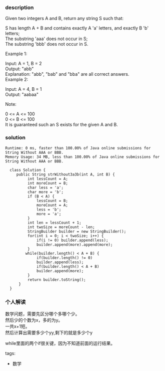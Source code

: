### description    
  Given two integers A and B, return any string S such that:  
    
  S has length A + B and contains exactly A 'a' letters, and exactly B 'b' letters;  
  The substring 'aaa' does not occur in S;  
  The substring 'bbb' does not occur in S.  
     
    
  Example 1:  
    
  Input: A = 1, B = 2  
  Output: "abb"  
  Explanation: "abb", "bab" and "bba" are all correct answers.  
  Example 2:  
    
  Input: A = 4, B = 1  
  Output: "aabaa"  
     
    
  Note:  
    
  0 <= A <= 100  
  0 <= B <= 100  
  It is guaranteed such an S exists for the given A and B.  
### solution    
```    
Runtime: 0 ms, faster than 100.00% of Java online submissions for String Without AAA or BBB.  
Memory Usage: 34 MB, less than 100.00% of Java online submissions for String Without AAA or BBB.  
  
  class Solution {  
     public String strWithout3a3b(int A, int B) {  
          int lessCount = A;  
          int moreCount = B;  
          char less = 'a';  
          char more = 'b';  
          if (B < A) {  
              lessCount = B;  
              moreCount = A;  
              less = 'b';  
              more = 'a';  
          }  
          int len = lessCount + 1;  
          int twoSize = moreCount - len;  
          StringBuilder builder = new StringBuilder();  
          for(int i = 0; i < twoSize; i++) {  
              if(i != 0) builder.append(less);  
              builder.append(more).append(more);  
          }  
         while(builder.length() < A + B) {  
              if(builder.length() != 0)  
              builder.append(less);  
              if(builder.length() < A + B)  
              builder.append(more);  
          }  
          return builder.toString();  
      }  
  }  
```    
    
### 个人解读    
  数学问题，需要先区分哪个多哪个少。  
  然后少的个数为x，多的为y。  
  一共x+1短。  
  然后计算出需要多少个yy,剩下的就是多少个y  
    
  while里面的两个if很关键，因为不知道前面的运行结果。  
    
tags:    
  -  数学  
